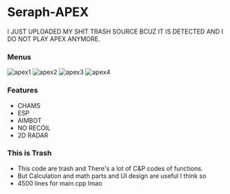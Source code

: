 # Seraph-APEX

I JUST UPLOADED MY SHIT TRASH SOURCE BCUZ IT IS DETECTED AND I DO NOT PLAY APEX ANYMORE.

### Menus

![apex1](https://user-images.githubusercontent.com/13113619/95992809-5546f280-0e69-11eb-9b19-a144bf5b5c89.png)
![apex2](https://user-images.githubusercontent.com/13113619/95992820-5710b600-0e69-11eb-809e-399ecd778e3d.png)
![apex3](https://user-images.githubusercontent.com/13113619/95992825-58da7980-0e69-11eb-9aa9-657892062640.png)
![apex4](https://user-images.githubusercontent.com/13113619/95992834-5b3cd380-0e69-11eb-981c-3e86996263c6.png)

### Features

* CHAMS
* ESP
* AIMBOT
* NO RECOIL
* 2D RADAR

### This is Trash
* This code are trash and There's a lot of C&P codes of functions.
* But Calculation and math parts and UI design are useful I think so
* 4500 lines for main.cpp Imao
